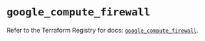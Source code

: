 # `google_compute_firewall`

Refer to the Terraform Registry for docs: [`google_compute_firewall`](https://registry.terraform.io/providers/hashicorp/google/6.31.0/docs/resources/compute_firewall).
